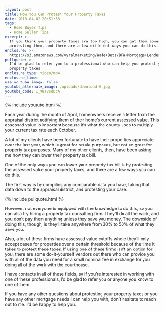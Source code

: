 ```yaml
---
layout: post
title: How You Can Protest Your Property Taxes
date: 2018-04-02 20:51:53
tags:
  - Home Buyer Tips
  - Home Seller Tips
excerpt: >-
  If you think your property taxes are too high, you can get them lowered by
  protesting them, and there are a few different ways you can do this.
enclosure: >-
  https://s3.amazonaws.com/vyralmarketing/Wade+Betz/DFW+Mortgage+Lender-+What+Do+Recent+Changes+to+the+FHA+Loan+Limits+Mean+for+Buyers%253F.mp4
pullquote: >-
  I’d be glad to refer you to a professional who can help you protest your
  property taxes.
enclosure_type: video/mp4
enclosure_time:
use_youtube_image: false
youtube_alternate_image: /uploads/download-6.jpg
youtube_code: I_98avsdDcA
---
```


{% include youtube.html %}

Each year during the month of April, homeowners receive a letter from the appraisal district notifying them of their home’s current assessed value. This assessed value is important because it’s what the county uses to multiply your current tax rate each October.

A lot of my clients have been fortunate to have their properties appreciate over the last year, which is great for resale purposes, but not so great for property tax purposes. Many of my other clients, then, have been asking me how they can lower their property tax bill.

One of the only ways you can lower your property tax bill is by protesting the assessed value your property taxes, and there are a few ways you can do this.

The first way is by compiling any comparable data you have, taking that data down to the appraisal district, and protesting your case.

{% include pullquote.html %}

However, not everyone is equipped with the knowledge to do this, so you can also try hiring a property tax consulting firm. They’ll do all the work, and you don’t pay them anything unless they save you money. The downside of doing this, though, is they’ll take anywhere from 30% to 50% of what they save you.

Also, a lot of these firms have assessed value cutoffs where they’ll only accept cases for properties over a certain threshold because of the time it takes to protest these taxes. If using one of these firms isn’t an option for you, there are some do-it-yourself vendors out there who can provide you with all of the data you need for a small nominal fee in exchange for you doing all of the work with the courthouse.

I have contacts in all of these fields, so if you’re interested in working with one of these professionals, I’d be glad to refer you or anyone you know to one of them.

If you have any other questions about protesting your property taxes or you have any other mortgage needs I can help you with, don’t hesitate to reach out to me. I’d be happy to help you.